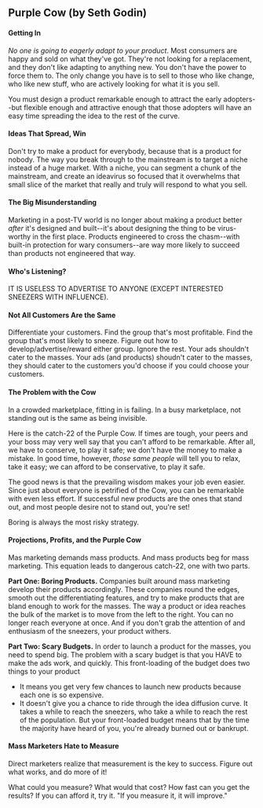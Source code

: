 Purple Cow (by Seth Godin)
---

#### Getting In
_No one is going to eagerly adapt to your product_. Most consumers are happy and 
sold on what they've got. They're not looking for a replacement, and they don't
like adapting to anything new. You don't have the power to force them to. The
only change you have is to sell to those who like change, who like new stuff, 
who are actively looking for what it is you sell.
  
You must design a product remarkable enough to attract the early adopters--but
flexible enough and attractive enough that those adopters will have an easy time
spreading the idea to the rest of the curve.

#### Ideas That Spread, Win
Don't try to make a product for everybody, because that is a product for nobody.
The way you break through to the mainstream is to target a niche instead of a 
huge market. With a niche, you can segment a chunk of the mainstream, and create
an ideavirus so focused that it overwhelms that small slice of the market that 
really and truly will respond to what you sell.


#### The Big Misunderstanding
Marketing in a post-TV world is no longer about making a product better _after_
it's designed and built--it's about designing the thing to be virus-worthy in
the first place. Products engineered to cross the chasm--with built-in protection
for wary consumers--are way more likely to succeed than products not engineered
that way.

#### Who's Listening?
IT IS USELESS TO ADVERTISE TO ANYONE (EXCEPT INTERESTED SNEEZERS WITH INFLUENCE).

#### Not All Customers Are the Same
Differentiate your customers. Find the group that's most profitable. Find the 
group that's most likely to sneeze. Figure out how to develop/advertise/reward
either group. Ignore the rest. Your ads shouldn't cater to the masses. Your ads
(and products) shoudn't cater to the masses, they should cater to the customers
you'd choose if you could choose your customers.

#### The Problem with the Cow
In a crowded marketplace, fitting in is failing. In a busy marketplace, not
standing out is the same as being invisible.

Here is the catch-22 of the Purple Cow. If times are tough, your peers and your
boss may very well say that you can't afford to be remarkable. After all, we have
to conserve, to play it safe; we don't have the money to make a mistake. In good
time, however, *those same people* will tell you to relax, take it easy; we can
afford to be conservative, to play it safe.

The good news is that the prevailing wisdom makes your job even easier. Since 
just about everyone is petrified of the Cow, you can be remarkable with even less
effort. If successful new products are the ones that stand out, and most people 
desire not to stand out, you're set!

Boring is always the most risky strategy.

#### Projections, Profits, and the Purple Cow

Mas marketing demands mass products. And mass products beg for mass marketing.
This equation leads to dangerous catch-22, one with two parts.

**Part One: Boring Products.** Companies built around mass marketing develop their
products accordingly. These companies round the edges, smooth out the differentiating
features, and try to make products that are bland enough to work for the masses.
The way a product or idea reaches the bulk of the market is to move from the left 
to the right. You can no longer reach everyone at once. And if you don't grab the
attention of and enthusiasm of the sneezers, your product withers.

**Part Two: Scary Budgets.** In order to launch a product for the masses, you need
to spend big. The problem with a scary budget is that you HAVE to make the ads
work, and quickly. This front-loading of the budget does two things to your product
 * It means you get very few chances to launch new products because each one is
   so expensive.
 * It doesn't give you a chance to ride through the idea diffusion curve. It takes
   a while to reach the sneezers, who take a while to reach the rest of the population.
   But your front-loaded budget means that by the time the majority have heard 
   of you, you're already burned out or bankrupt.
   
#### Mass Marketers Hate to Measure
Direct marketers realize that measurement is the key to success. Figure out what
works, and do more of it!

What could you measure? What would that cost? How fast can you get the results?
If you can afford it, try it. "If you measure it, it will improve."


   
 